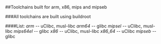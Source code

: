 ##Toolchains built for arm, x86, mips and mipseb

###All toolchains are built using buildroot

####List:
*arm* -- uClibc, musl-libc
*arm64* -- glibc
*mipsel* -- uClibc, musl-libc
*mips64el* -- glibc
*x86* -- uClibc, musl-libc
*x86_64* -- uClibc
*mipseb* -- glibc

